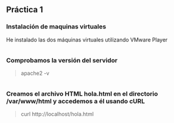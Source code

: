 
## Práctica 1 

### Instalación de maquinas virtuales
He instalado las dos máquinas virtuales utilizando VMware Player 
<p align="center">
	<img scr="../img/1.png" width=40%>
</p>

### Comprobamos la versión del servidor 
> apache2 -v 

<p align="center">
	<img scr="../Practicas/practica_1/img/2.png" width=40%>
</p>

### Creamos el archivo HTML hola.html en el directorio /var/www/html y accedemos a él usando cURL 
> curl http://localhost/hola.html 

<p align="center">
	<img scr="../Practicas/practica_1/img/3.png" width=40%>
</p>


